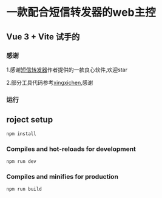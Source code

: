 # 一款配合短信转发器的web主控

## Vue 3 + Vite 试手的

### 感谢

1.感谢[短信转发器](https://github.com/pppscn/SmsForwarder/)作者提供的一款良心软件,欢迎star 

2.部分工具代码参考[xingxichen](https://github.com/xingxichen/smsForwardClientWeb),感谢

### 运行

## roject setup

```
npm install

```

### Compiles and hot-reloads for development

```
npm run dev

```

### Compiles and minifies for production

```
npm run build
```